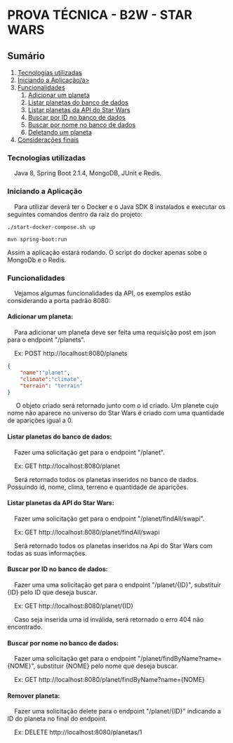 # PROVA TÉCNICA - B2W - STAR WARS

## Sumário

 <ol>
  <li><a href="#Tecnologias">Tecnologias utilizadas</a></li>
  <li><a href="#Start">Iniciando a Aplicação/a></li>
  <li><a href="#Features">Funcionalidades</a>
    <ol>
      <li><a href="#Add">Adicionar um planeta</a></li>
      <li><a href="#FindAll">Listar planetas do banco de dados</a></li>
      <li><a href="#FindAllSwapi">Listar planetas da API do Star Wars</a></li>
      <li><a href="#FindById">Buscar por ID no banco de dados</a></li>
      <li><a href="#FindByName">Buscar por nome no banco de dados</a></li>
      <li><a href="#deleta">Deletando um planeta</a></li>
    </ol>
  </li>
  <li><a href="#final">Considerações finais</a>
 
</ol> 

<dl>
  

### <a name="Tecnologias">Tecnologias utilizadas</a> 
&nbsp;&nbsp;&nbsp;&nbsp;Java 8, Spring Boot 2.1.4, MongoDB, JUnit e Redis.

### <a name="Start">Iniciando a Aplicação</a>  
&nbsp;&nbsp;&nbsp;&nbsp;Para utilizar deverá ter o Docker e o Java SDK 8 instalados e executar os seguintes comandos dentro da raiz do projeto:
```
./start-docker-compose.sh up 
```
```
mvn spring-boot:run
```

Assim a aplicação estará rodando. O script do docker apenas sobe o MongoDb e o Redis.


### <a name="Features">Funcionalidades</a>

&nbsp;&nbsp;&nbsp;&nbsp;Vejamos algumas funcionalidades da API, os exemplos estão considerando a porta padrão 8080:

#### <a name="Add"> Adicionar um planeta:</a>  

&nbsp;&nbsp;&nbsp;&nbsp;Para adicionar um planeta deve ser feita uma requisição post em json para o endpoint "/planets".

&nbsp;&nbsp;&nbsp;&nbsp;Ex:
POST http://localhost:8080/planets
```JSON
{
	"name":"planet",
	"climate":"climate",
	"terrain": "terrain"
}
```
&nbsp;&nbsp;&nbsp;&nbsp; O objeto criado será retornado junto com o id criado. Um planete cujo nome não aparece no universo do Star Wars é criado com uma quantidade de aparições igual a 0.



#### <a name="FindAll">Listar planetas do banco de dados:</a>

&nbsp;&nbsp;&nbsp;&nbsp;Fazer uma solicitação get para o endpoint "/planet".

&nbsp;&nbsp;&nbsp;&nbsp;Ex:
GET http://localhost:8080/planet

&nbsp;&nbsp;&nbsp;&nbsp;Será retornado todos os planetas inseridos no banco de dados. Possuindo id, nome, clima, terreno e quantidade de aparições. 

#### <a name="FindAllSwapi">Listar planetas da API do Star Wars:</a>

&nbsp;&nbsp;&nbsp;&nbsp;Fazer uma solicitação get para o endpoint "/planet/findAll/swapi".

&nbsp;&nbsp;&nbsp;&nbsp;Ex:
GET http://localhost:8080/planet/findAll/swapi

&nbsp;&nbsp;&nbsp;&nbsp;Será retornado todos os planetas inseridos na Api do Star Wars com todas as suas informações. 


#### <a name="FindById">Buscar por ID no banco de dados:</a>

&nbsp;&nbsp;&nbsp;&nbsp;Fazer uma  uma solicitação get para o endpoint "/planet/{ID}", substituir {ID} pelo ID que deseja buscar. 

&nbsp;&nbsp;&nbsp;&nbsp;Ex:
GET http://localhost:8080/planet/{ID}

&nbsp;&nbsp;&nbsp;&nbsp;Caso seja inserida uma id inválida, será retornado o erro 404 não encontrado. 

#### <a name="FindByName">Buscar por nome no banco de dados:</a>

&nbsp;&nbsp;&nbsp;&nbsp;Fazer uma solicitação get para o endpoint "/planet/findByName?name={NOME}", substituir {NOME} pelo nome que deseja buscar.

&nbsp;&nbsp;&nbsp;&nbsp;Ex:
GET http://localhost:8080/planet/findByName?name={NOME}

#### <a name="deleta">Remover planeta:</a>

&nbsp;&nbsp;&nbsp;&nbsp;Fazer uma solicitação delete para o endpoint "/planet/{ID}" indicando a ID do planeta no final do endpoint.

&nbsp;&nbsp;&nbsp;&nbsp;Ex: 
DELETE http://localhost:8080/planetas/1
